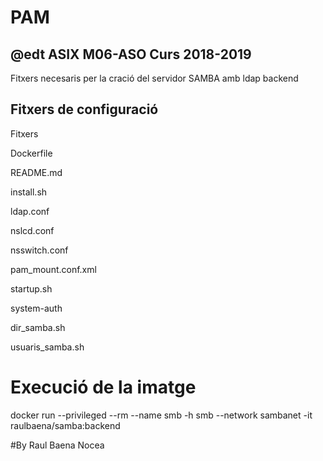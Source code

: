 # PAM

## @edt ASIX M06-ASO Curs 2018-2019

Fitxers necesaris per la cració del servidor SAMBA amb ldap backend

## Fitxers de configuració

Fitxers

Dockerfile

README.md

install.sh

ldap.conf

nslcd.conf

nsswitch.conf

pam_mount.conf.xml

startup.sh

system-auth

dir_samba.sh

usuaris_samba.sh

# Execució de la imatge 

docker run --privileged --rm --name smb -h smb --network sambanet -it raulbaena/samba:backend


#By Raul Baena Nocea
